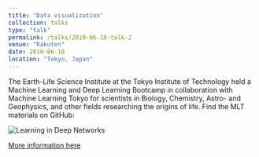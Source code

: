 ```yaml
---
title: "Data visualization"
collection: talks
type: "talk"
permalink: /talks/2019-06-18-talk-2
venue: "Rakuten"
date: 2019-06-18
location: "Tokyo, Japan"
---
```



The Earth-Life Science Institute at the Tokyo Institute of Technology held a Machine Learning and Deep Learning Bootcamp in collaboration with Machine Learning Tokyo for scientists in Biology, Chemistry, Astro- and Geophysics, and other fields researching the origins of life. Find the MLT materials on GitHub:


![Learning in Deep Networks](https://alisher-ai.github.io/files/2019-06-18-talk-2.png)


[More information here](https://machinelearningtokyo.com/2019/07/12/ml-dl-bootcamp-elsi/)
